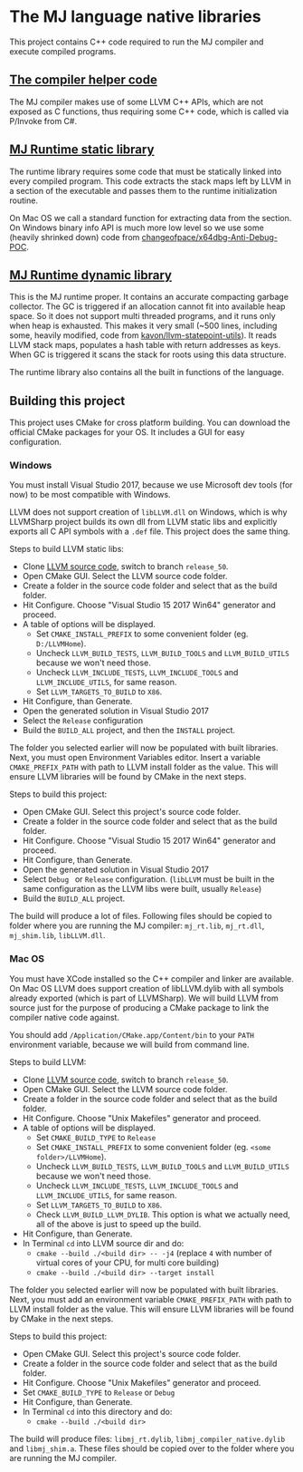 # The MJ language native libraries

This project contains C++ code required to run the MJ compiler and execute compiled programs.

## [The compiler helper code](compiler)

The MJ compiler makes use of some LLVM C++ APIs, which are not exposed as C functions, thus
requiring some C++ code, which is called via P/Invoke from C#.

## [MJ Runtime static library](premain_shim)

The runtime library requires some code that must be statically linked into every compiled
program. This code extracts the stack maps left by LLVM in a section of the executable and 
passes them to the runtime initialization routine.

On Mac OS we call a standard function for extracting data from the section. On Windows binary
info API is much more low level so we use some (heavily shrinked down) code from 
[changeofpace/x64dbg-Anti-Debug-POC](https://github.com/changeofpace/x64dbg-Anti-Debug-POC).

## [MJ Runtime dynamic library](runtime)

This is the MJ runtime proper. It contains an accurate compacting garbage collector.
The GC is triggered if an allocation cannot fit into available heap space. So it does not
support multi threaded programs, and it runs only when heap is exhausted. This makes it very 
small (~500 lines, including some, heavily modified, code from 
[kavon/llvm-statepoint-utils](https://github.com/kavon/llvm-statepoint-utils)). 
It reads LLVM stack maps, populates a hash table with return addresses as keys. When GC is
triggered it scans the stack for roots using this data structure.

The runtime library also contains all the built in functions of the language.

## Building this project

This project uses CMake for cross platform building. You can download the official CMake packages
for your OS. It includes a GUI for easy configuration.

### Windows

You must install Visual Studio 2017, because we use Microsoft dev tools (for now) to be most
compatible with Windows. 

LLVM does not support creation of `libLLVM.dll` on Windows, which is why LLVMSharp project 
builds its own dll from LLVM static libs and explicitly exports all C API symbols with 
a `.def` file. This project does the same thing.

Steps to build LLVM static libs:

* Clone [LLVM source code](https://github.com/llvm-mirror/llvm), switch to branch `release_50`. 
* Open CMake GUI. Select the LLVM source code folder.
* Create a folder in the source code folder and select that as the build folder.
* Hit Configure. Choose "Visual Studio 15 2017 Win64" generator and proceed.
* A table of options will be displayed. 
    * Set `CMAKE_INSTALL_PREFIX` to some convenient folder (eg. `D:/LLVMHome`).
    * Uncheck `LLVM_BUILD_TESTS`, `LLVM_BUILD_TOOLS` and `LLVM_BUILD_UTILS` because we won't need those.
    * Uncheck `LLVM_INCLUDE_TESTS`, `LLVM_INCLUDE_TOOLS` and `LLVM_INCLUDE_UTILS`, for same reason.
    * Set `LLVM_TARGETS_TO_BUILD` to `X86`.
* Hit Configure, than Generate.
* Open the generated solution in Visual Studio 2017
* Select the `Release` configuration
* Build the `BUILD_ALL` project, and then the `INSTALL` project.

The folder you selected earlier will now be populated with built libraries. Next, you must open Environment 
Variables editor. Insert a variable `CMAKE_PREFIX_PATH` with path to LLVM install folder as the value.
This will ensure LLVM libraries will be found by CMake in the next steps.
 
Steps to build this project:

* Open CMake GUI. Select this project's source code folder.
* Create a folder in the source code folder and select that as the build folder.
* Hit Configure. Choose "Visual Studio 15 2017 Win64" generator and proceed.
* Hit Configure, than Generate.
* Open the generated solution in Visual Studio 2017
* Select `Debug ` or `Release` configuration. (`libLLVM` must be built in the same configuration as
the LLVM libs were built, usually `Release`)
* Build the `BUILD_ALL` project.

The build will produce a lot of files. Following files should be copied to folder where you are running the
MJ compiler: `mj_rt.lib`, `mj_rt.dll`, `mj_shim.lib`, `libLLVM.dll`.

### Mac OS

You must have XCode installed so the C++ compiler and linker are available. On Mac OS LLVM does support
creation of libLLVM.dylib with all symbols already exported (which is part of LLVMSharp). We will build LLVM 
from source just for the purpose of producing a CMake package to link the compiler native code against.

You should add `/Application/CMake.app/Content/bin` to your `PATH` environment variable, because we will
build from command line.

Steps to build LLVM:

* Clone [LLVM source code](https://github.com/llvm-mirror/llvm), switch to branch `release_50`. 
* Open CMake GUI. Select the LLVM source code folder.
* Create a folder in the source code folder and select that as the build folder.
* Hit Configure. Choose "Unix Makefiles" generator and proceed.
* A table of options will be displayed. 
    * Set `CMAKE_BUILD_TYPE` to `Release`
    * Set `CMAKE_INSTALL_PREFIX` to some convenient folder (eg. `<some folder>/LLVMHome`).
    * Uncheck `LLVM_BUILD_TESTS`, `LLVM_BUILD_TOOLS` and `LLVM_BUILD_UTILS` because we won't need those.
    * Uncheck `LLVM_INCLUDE_TESTS`, `LLVM_INCLUDE_TOOLS` and `LLVM_INCLUDE_UTILS`, for same reason.
    * Set `LLVM_TARGETS_TO_BUILD` to `X86`.
    * Check `LLVM_BUILD_LLVM_DYLIB`. This option is what we actually need, all of the above is just to
    speed up the build.
* Hit Configure, than Generate.
* In Terminal `cd` into LLVM source dir and do:
    * `cmake --build ./<build dir> -- -j4` (replace `4` with number of virtual cores of your CPU, for
    multi core building)
    * `cmake --build ./<build dir> --target install`

The folder you selected earlier will now be populated with built libraries. Next, you must add an 
environment variable `CMAKE_PREFIX_PATH` with path to LLVM install folder as the value. This will ensure 
LLVM libraries will be found by CMake in the next steps.

Steps to build this project:

* Open CMake GUI. Select this project's source code folder.
* Create a folder in the source code folder and select that as the build folder.
* Hit Configure. Choose "Unix Makefiles" generator and proceed.
* Set `CMAKE_BUILD_TYPE` to `Release` or `Debug`
* Hit Configure, than Generate.
* In Terminal `cd` into this directory and do:
    * `cmake --build ./<build dir>`

The build will produce files: `libmj_rt.dylib`, `libmj_compiler_native.dylib` and `libmj_shim.a`. These
files should be copied over to the folder where you are running the MJ compiler.
